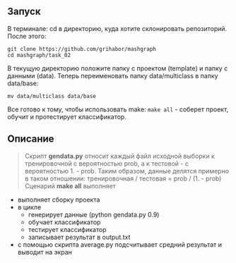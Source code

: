 ## Запуск
В терминале: 
cd в директорию, куда хотите склонировать репозиторий.
После этого:
```
git clone https://github.com/grihabor/mashgraph
cd mashgraph/task_02
```
В текущую директорию положите папку с проектом (template) и папку с данными (data).
Теперь переименовать папку data/multiclass в папку data/base:
```
mv data/multiclass data/base
```
Все готово к тому, чтобы использовать make: 
```make all``` - соберет проект, обучит и протестирует классификатор.

## Описание
> Скрипт **gendata.py** <prob> относит каждый файл исходной выборки к тренировочной с вероятностью prob, а к тестовой - с вероятностью 1. - prob. Таким образом, данные делятся примерно в таком отношении: тренировочная / тестовая = prob / (1. - prob)  
> Cценарий **make all** выполняет 
  * выполняет сборку проекта
  * в цикле 
    - генерирует данные (python gendata.py 0.9)
    - обучает классификатор
    - тестирует классификатор
    - записывает результат в output.txt
  * с помощью скрипта average.py подсчитывает средний результат и выводит на экран
